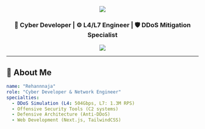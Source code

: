 <p align="center">
  <img src="https://capsule-render.vercel.app/api?type=waving&color=0:00ffc8,100:007cf0&height=200&section=header&text=Rehannnaja%20👨‍💻&fontSize=40&fontColor=ffffff&animation=fadeIn" />
</p>

<h3 align="center">
  🧠 Cyber Developer | ⚙️ L4/L7 Engineer | 🛡️ DDoS Mitigation Specialist
</h3>

<p align="center">
  <img src="https://readme-typing-svg.herokuapp.com?font=Fira+Code&duration=3000&pause=1000&color=00FFE1&center=true&vCenter=true&width=500&lines=Creator+of+CLAIRE+C2+%F0%9F%9A%80;Engineer+of+CLAIRE+SHIELD+%F0%9F%9B%A1%EF%B8%8F;Network+Performance+Architect;Open+Source+Enthusiast;Welcome+to+my+digital+fortress" />
</p>

---

## 🧠 About Me

```yaml
name: "Rehannnaja"
role: "Cyber Developer & Network Engineer"
specialties:
  - DDoS Simulation (L4: 504Gbps, L7: 1.3M RPS)
  - Offensive Security Tools (C2 systems)
  - Defensive Architecture (Anti-DDoS)
  - Web Development (Next.js, TailwindCSS)
